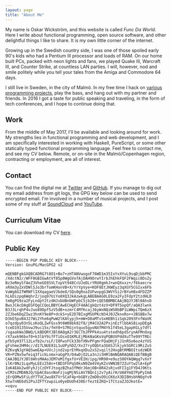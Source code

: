 ```yaml
---
layout: page
title: "About Me"
---
```


My name is Oskar Wickström, and this website is called *Func Da World*. Here I
write about functional programming, open source software, and other delightful
things I like to share. It is my own little corner of the internet.

Growing up in the Swedish country side, I was one of those spoiled early 90's
kids who had a Pentium III processor and loads of RAM. On our home built PCs,
packed with neon lights and fans, we played Quake III, Warcraft III, and
Counter Strike, at countless LAN parties. I will, however, nod and smile
politely while you tell your tales from the Amiga and Commodore 64 days.

I still live in Sweden, in the city of Malmö. In my free time I hack on [various
programming projects](/projects.html), play the bass, and hang out with my
partner and friends. In 2016 I got a taste for public speaking and traveling,
in the form of tech conferences, and I hope to continue doing that.

## Work

From the middle of May 2017, I'll be available and looking around for work. My
strengths lies in functional programming and web development, and I am
specifically interested in working with Haskell, PureScript, or some other
statically typed functional programming language. Feel free to contact me, and
see my CV below. Remote, or on-site in the Malmö/Copenhagen region, contracting
or employment, are all of interest.

## Contact

You can find the digital me at [Twitter][twitter] and [GitHub][github]. If you
manage to dig out my email address from git logs, the GPG key below can be used
to send encrypted email. I'm involved in a number of musical projects, and I
post some of my stuff at [SoundCloud][soundcloud] and [YouTube][youtube].

[twitter]: https://twitter.com/owickstrom
[github]: https://github.com/owickstrom
[soundcloud]: https://soundcloud.com/oskar-wickstrom
[youtube]: https://www.youtube.com/channel/UC1edduMaIVhvx8Y3btQcQuw

## Curriculum Vitae

You can download my CV [here](https://wickstrom.tech/cv.pdf).

## Public Key

```
-----BEGIN PGP PUBLIC KEY BLOCK-----
Version: GnuPG/MacGPG2 v2

mQENBFgkGXQBCADRG7t8O1+Bo7+zHTANVwogoF76WD1m35IxYxXYuL9sqDjbbPMC
/XdctN2//WFF0GBIGwAtVf85p0WgGVofAjDAH9OrwYIrbJhEhkFQF2FWqic0DsZy
Bz3eRmySfAeZ3VheGE8SVLTxpVt948CcUJeDLrYRU0gmhJ+wnQXxxz+/f6kaecre
xRXm3yZxVDWlSJo3brTomKHonVB+X/YrYpVye+KOF8EtJKWEyz3qXGY5CGIxx6Fb
VaWg6GIfWRNFlIXXqagaeVJbde8/SQs0gRoaIUFwvpgG3WVYSi2rBYuH8x4FDZZP
hLkDizpq6WqhrZ/joq97UiYo0XQ3JkAzwkgLABEBAAG0LE9za2FyIFdpY2tzdHLD
tm0gPG9za2FyLndpY2tzdHJvbUBnbWFpbC5jb20+iQE5BBMBCAAjBQJYJBl0AhsD
BwsJCAcDAgEGFQgCCQoLBBYCAwECHgECF4AACgkQzt4zV+DF9T5opQf/aQA3lwnk
B3J3LrqhP4vJuo89Opf5zV5dB+ozmrC4MfKcaj36yWxNQiWS0bBP1LWWpiTQm6zX
2ZJbe6DqZIwz3hnKY9e8P+dckS+yE2D7BIxgMSUPKcN34J0JZknxRo++2BS8Bx7w
D3kE5pvB4J27Wi2Yhe6qPwW2lKAtypjh+mW+D8aMTvSxHEBh1iSqk2093FnfWaVK
o7qzdpy03n5LsKoQLZwFGss9t6W08bk82f8/jM4CU2A2PxjnEzflbbAS8ixpDEgA
tceD19135UvwJ9uc15x/fmY0+S7RGjntquo5gyoNXfM4Yk1f45eL3gapH1Ly7dYl
/sgaakWa3BWQ/LkBDQRYJBl0AQgA2r3ECTbJPPPk4su4tstedh6pdSrynAFMnOxg
rX7axk96bxf0+k3lbY9ifFTiOsxO1KMLEjMbkNaGKoVqPQBUVPddXuTTe99YTREc
pfb5yH37l12Lxfb2v/sLF/I0FwsFCk33bfXNvPFgmrFQaDHjFjJ1nRSo6oz4zYUS
gFshme2HM4c//d17LNUE81L1uUPyhDZ/Xv27ryOQbta3G6SJlkjykSGRCi9RiZuS
KZKvqNJgYAQSwmEAp+UVcJjnd2xprEYMxqXDu2xS2vqilt2HxgBtRMBOItsdzWER
VR+PZNx5wfeiq3fickLnmx+aGgPX/O4wDjO2La3nJi5HRlBmNQARAQABiQEfBBgB
CAAJBQJYJBl0AhsMAAoJEM7eM1fgxfU+VEIH/ipg/HR98+e9uzS0OYAQWqq7vXxY
ilKr0Nz1LqxMyLEEz258n+tBD3FhPqS0kxN9Zm4V4yKZsVWN3B72ZuYtw2lA+EpP
IoK4EAk2wdFyhJjCzOYFJtoqzBZha3fMdrJ6mjOB+8R42sRjvdFIIg1FYD4J9Kts
vCM3sZMDANJQ/UpAC8asnNaFzjugMjNSiAV7BQn1j2v7yAirH/UA8YmQ7PpPyImA
jErQOMw5FiLdY7TUC2wu8XTVrSCaF4p+bGBYzZmD0sO9iCK6zX3DIBHsbhNOgYv9
Xtw7nNE6dS2PuJZFTYzwpiLo0yeDUdh430ErfeztEZKQ+1TCtzaZJOJkotE=
=vqvu
-----END PGP PUBLIC KEY BLOCK-----
```

[public-key]: http://keyserver.ubuntu.com/pks/lookup?op=get&fingerprint=on&search=0xCEDE3357E0C5F53E
